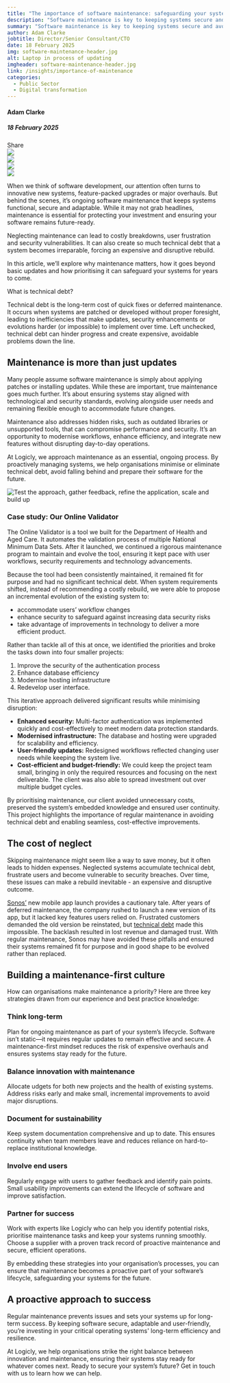 ```yaml
---
title: "The importance of software maintenance: safeguarding your systems for the future"
description: "Software maintenance is key to keeping systems secure and avoiding technical debt. Learn how strategic regular upkeep can protect your investment."
summary: "Software maintenance is key to keeping systems secure and avoiding technical debt. Learn how strategic regular upkeep can protect your investment."
author: Adam Clarke
jobtitle: Director/Senior Consultant/CTO
date: 18 February 2025
img: software-maintenance-header.jpg
alt: Laptop in process of updating
imgheader: software-maintenance-header.jpg
link: /insights/importance-of-maintenance
categories:
  - Public Sector
  - Digital transformation
---
```


<div class="grid grid-cols-12">

<div class="col-span-12 lg:col-span-3 blog-sidebar">
<div class="mt-2 blog-sidebar-author">

#### Adam Clarke

##### 18 February 2025

</div>
<div class="grid grid-cols-4">
<!---Remove 'hidden' from div below to show social media icons--->
<div class="grid hidden grid-cols-5 col-span-3 lg:col-span-4 blog-social-media justify-items-start lg:justify-items-center">
<div class="col-span-1">
Share
</div>

<div class="col-span-1">
<img class="h-4" src="/Facebook.svg" />
</div>

<div class="col-span-1">
<img class="h-4" src="/Twitter.svg" />
</div>

<div class="col-span-1">
<img class="h-4" src="/Linkedin.svg" />
</div>

<div class="col-span-1">
<a href="mailto:info@logicly.com.au">
<img class="h-4" src="/Email.svg" />
</a>
</div>

</div>
</div>
</div>


<div class="col-span-12 lg:col-span-9 lg:col-start-4 lg:pl-6 blog-text">
<div>

When we think of software development, our attention often turns to innovative new systems, feature-packed upgrades or major overhauls. But behind the scenes, it’s ongoing software maintenance that keeps systems functional, secure and adaptable. While it may not grab headlines, maintenance is essential for protecting your investment and ensuring your software remains future-ready.

Neglecting maintenance can lead to costly breakdowns, user frustration and security vulnerabilities. It can also create so much technical debt that a system becomes irreparable, forcing an expensive and disruptive rebuild. 

In this article, we’ll explore why maintenance matters, how it goes beyond basic updates and how prioritising it can safeguard your systems for years to come.

<div class="bg-logiclylightgrey pl-6 sm:pl-12 pr-6 sm:pr-16 pt-4 sm:pt-8 pb-6 my-4">

<div class="font-semibold text-logiclytheme2 text-md pb-2">What is technical debt?</div>

<span class="text-sm">Technical debt is the long-term cost of quick fixes or deferred maintenance. It occurs when systems are patched or developed without proper foresight, leading to inefficiencies that make updates, security enhancements or evolutions harder (or impossible) to implement over time. Left unchecked, technical debt can hinder progress and create expensive, avoidable problems down the line.</span>

</div>

## Maintenance is more than just updates

Many people assume software maintenance is simply about applying patches or installing updates. While these are important, true maintenance goes much further. It’s about ensuring systems stay aligned with technological and security standards, evolving alongside user needs and remaining flexible enough to accommodate future changes.

Maintenance also addresses hidden risks, such as outdated libraries or unsupported tools, that can compromise performance and security. It’s an opportunity to modernise workflows, enhance efficiency, and integrate new features without disrupting day-to-day operations.

At Logicly, we approach maintenance as an essential, ongoing process. By proactively managing systems, we help organisations minimise or eliminate technical debt, avoid falling behind and prepare their software for the future.


![Test the approach, gather feedback, refine the application, scale and build up](/test-feedback-refine.png)

### Case study: Our Online Validator

The <NuxtLink to="/projects/government#department-of-health">Online Validator</NuxtLink> is a tool we built for the Department of Health and Aged Care. It automates the validation process of multiple National Minimum Data Sets. After it launched, we continued a rigorous maintenance program to maintain and evolve the tool, ensuring it kept pace with user workflows, security requirements and technology advancements.

Because the tool had been consistently maintained, it remained fit for purpose and had no significant technical debt. When system requirements shifted, instead of recommending a costly rebuild, we were able to propose an incremental evolution of the existing system to:
<div class="blog-text-list">
<ul>
<li>accommodate users’ workflow changes</li>
<li>enhance security to safeguard against increasing data security risks</li>
<li>take advantage of improvements in technology to deliver a more efficient product. </li>
</ul>
</div>

Rather than tackle all of this at once, we identified the priorities and broke the tasks down into four smaller projects:
<div class="blog-text-list">
<ol>
<li>Improve the security of the authentication process</li>
<li>Enhance database efficiency</li>
<li>Modernise hosting infrastructure</li>
<li>Redevelop user interface.</li>
</ol>
</div>

This iterative approach delivered significant results while minimising disruption:
<div class="blog-text-list">
<ul>
<li><strong>Enhanced security:</strong> Multi-factor authentication was implemented quickly and cost-effectively to meet modern data protection standards.</li>
<li><strong>Modernised infrastructure:</strong> The database and hosting were upgraded for scalability and efficiency.</li>
<li><strong>User-friendly updates:</strong> Redesigned workflows reflected changing user needs while keeping the system live.</li>
<li><strong>Cost-efficient and budget-friendly:</strong> We could keep the project team small, bringing in only the required resources and focusing on the next deliverable. The client was also able to spread investment out over multiple budget cycles.</li>
</ul>
</div>

By prioritising maintenance, our client avoided unnecessary costs, preserved the system’s embedded knowledge and ensured user continuity. This project highlights the importance of regular maintenance in avoiding technical debt and enabling seamless, cost-effective improvements.

## The cost of neglect
Skipping maintenance might seem like a way to save money, but it often leads to hidden expenses. Neglected systems accumulate technical debt, frustrate users and become vulnerable to security breaches. Over time, these issues can make a rebuild inevitable - an expensive and disruptive outcome.

<a href="https://www.macrumors.com/2024/08/14/sonos-bring-back-old-app/">Sonos’</a> new mobile app launch provides a cautionary tale. After years of deferred maintenance, the company rushed to launch a new version of its app, but it lacked key features users relied on. Frustrated customers demanded the old version be reinstated, but <a href="https://www.androidpolice.com/sonos-paid-price-technical-debt-with-launch-seriously-flawed-app/">technical debt</a> made this impossible. The backlash resulted in lost revenue and damaged trust. With regular maintenance, Sonos may have avoided these pitfalls and ensured their systems remained fit for purpose and in good shape to be <NuxtLink to="insights/evolve-or-replace">evolved rather than replaced</NuxtLink>.

## Building a maintenance-first culture

How can organisations make maintenance a priority? Here are three key strategies drawn from our experience and best practice knowledge:

### Think long-term

Plan for ongoing maintenance as part of your system’s lifecycle. Software isn’t static—it requires regular updates to remain effective and secure. A maintenance-first mindset reduces the risk of expensive overhauls and ensures systems stay ready for the future.

### Balance innovation with maintenance

Allocate udgets for both new projects and the health of existing systems. Address risks early and make small, incremental improvements to avoid major disruptions.

### Document for sustainability

Keep system documentation comprehensive and up to date. This ensures continuity when team members leave and reduces reliance on hard-to-replace institutional knowledge.

### Involve end users

Regularly engage with users to gather feedback and identify pain points. Small usability improvements can extend the lifecycle of software and improve satisfaction.

### Partner for success

Work with experts like Logicly who can help you identify potential risks, prioritise maintenance tasks and keep your systems running smoothly. Choose a supplier with a proven track record of proactive maintenance and secure, efficient operations.

By embedding these strategies into your organisation’s processes, you can ensure that maintenance becomes a proactive part of your software’s lifecycle, safeguarding your systems for the future.

## A proactive approach to success

Regular maintenance prevents issues and sets your systems up for long-term success. By keeping software secure, adaptable and user-friendly, you’re investing in your critical operating systems' long-term efficiency and resilience.

At Logicly, we help organisations strike the right balance between innovation and maintenance, ensuring their systems stay ready for whatever comes next. Ready to secure your system’s future? <NuxtLink to="/contactus">Get in touch</NuxtLink> with us to learn how we can help.

</div>
</div>

</div>
